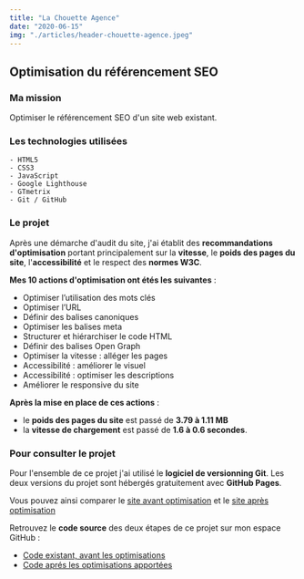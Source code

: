 ```yaml
---
title: "La Chouette Agence"
date: "2020-06-15"
img: "./articles/header-chouette-agence.jpeg"
---
```


## Optimisation du référencement SEO

### Ma mission

Optimiser le référencement SEO d'un site web existant.

### Les technologies utilisées

    - HTML5
    - CSS3
    - JavaScript
    - Google Lighthouse
    - GTmetrix
    - Git / GitHub

### Le projet

Après une démarche d'audit du site, j'ai établit des **recommandations d'optimisation** portant principalement sur la **vitesse**, le **poids des pages du site**, l'**accessibilité** et le respect des **normes W3C**.

**Mes 10 actions d'optimisation ont étés les suivantes** :

- Optimiser l’utilisation des mots clés
- Optimiser l’URL
- Définir des balises canoniques
- Optimiser les balises meta
- Structurer et hiérarchiser le code HTML
- Définir des balises Open Graph
- Optimiser la vitesse : alléger les pages
- Accessibilité : améliorer le visuel
- Accessibilité : optimiser les descriptions
- Améliorer le responsive du site

**Après la mise en place de ces actions** :

- le **poids des pages du site** est passé de **3.79 à 1.11 MB**
- la **vitesse de chargement** est passé de **1.6 à 0.6 secondes**.

### Pour consulter le projet

Pour l'ensemble de ce projet j'ai utilisé le **logiciel de versionning Git**. Les deux versions du projet sont hébergés gratuitement avec **GitHub Pages**.

Vous pouvez ainsi comparer le [site avant optimisation](https://lilimly.github.io/la_chouette_agence_start/ "Lien vers le site avant optimisation") et le [site après optimisation](https://lilimly.github.io/la_chouette_agence/ "Lien vers le site après optimisation")

Retrouvez le **code source** des deux étapes de ce projet sur mon espace GitHub :

- [Code existant, avant les optimisations](https://github.com/Lilimly/la_chouette_agence_start "Code source du site avant optimisation")
- [Code aprés les optimisations apportées](https://github.com/Lilimly/la_chouette_agence "Code source du site après optimisation")

